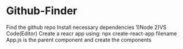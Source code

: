 # Github-Finder
Find the github repo
Install necessary dependencies
1)Node 2)VS Code(Editor)
Create a reacr app using:
npx create-react-app filename
App.js is the parent component and create the components
